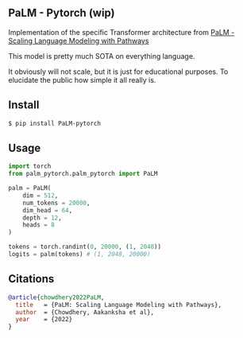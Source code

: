 ## PaLM - Pytorch (wip)

Implementation of the specific Transformer architecture from <a href="https://ai.googleblog.com/2022/04/pathways-language-model-palm-scaling-to.html">PaLM - Scaling Language Modeling with Pathways</a>

This model is pretty much SOTA on everything language.

It obviously will not scale, but it is just for educational purposes. To elucidate the public how simple it all really is.

## Install
```bash
$ pip install PaLM-pytorch
```

## Usage

```python
import torch
from palm_pytorch.palm_pytorch import PaLM

palm = PaLM(
    dim = 512,
    num_tokens = 20000,
    dim_head = 64,
    depth = 12,
    heads = 8
)

tokens = torch.randint(0, 20000, (1, 2048))
logits = palm(tokens) # (1, 2048, 20000)
```

## Citations

```bibtex
@article{chowdhery2022PaLM,
  title   = {PaLM: Scaling Language Modeling with Pathways},
  author  = {Chowdhery, Aakanksha et al},
  year    = {2022}
}
```
